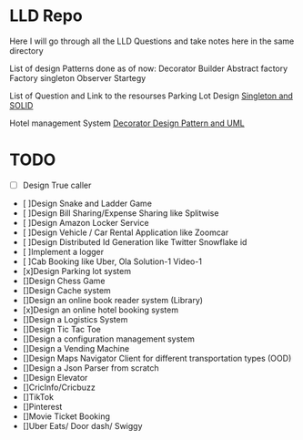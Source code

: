 # LLD Repo
Here I will go through all the LLD Questions and take notes here in the same directory

List of design Patterns done as of now:
Decorator
Builder
Abstract factory
Factory
singleton
Observer
Startegy



List of Question and Link to the resourses
Parking Lot Design [Singleton and SOLID](https://www.youtube.com/watch?v=V9NEOLpt3tg) 

Hotel management System [Decorator Design Pattern and UML](https://www.youtube.com/watch?v=71W8QTdFWw8&list=PL12BCqE-Lp650Cg6FZW7SoZwN8Rw1WJI7&index=3) 







# TODO
- [ ] Design True caller	
- [ ]Design Snake and Ladder Game	
- [ ]Design Bill Sharing/Expense Sharing like Splitwise
- [ ]Design Amazon Locker Service	
- [ ]Design Vehicle / Car Rental Application like Zoomcar
- [ ]Design Distributed Id Generation like Twitter Snowflake id	
- [ ]Implement a logger	
- [ ]Cab Booking like Uber, Ola	Solution-1	Video-1
- [x]Design Parking lot system
- []Design Chess Game	
- []Design Cache system	
- []Design an online book reader system	(Library)
- [x]Design an online hotel booking system	
- []Design a Logistics System	
- []Design Tic Tac Toe
- []Design a configuration management system
- []Design a Vending Machine
- []Design Maps Navigator Client for different transportation types (OOD)
- []Design a Json Parser from scratch	
- []Design Elevator	
- []CricInfo/Cricbuzz
- []TikTok
- []Pinterest
- []Movie Ticket Booking
- []Uber Eats/ Door dash/ Swiggy